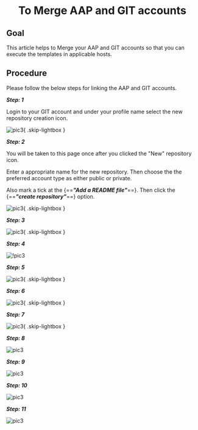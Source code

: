 <h1 align="center">To Merge AAP and GIT accounts</h1>

## Goal

This article helps to Merge your AAP and GIT accounts so that you can execute the templates in applicable hosts.

## Procedure

Please follow the below steps for linking the AAP and GIT accounts.

***Step: 1***

Login to your GIT account and under your profile name select the new repository creation icon.

![pic3](./pictures/Picture_Merge_AAP_GIT1.png){ .skip-lightbox }

***Step: 2***

You will be taken to this page once after you clicked the "New" repository icon.

Enter a appropriate name for the new repository. Then choose the the preferred account type as either public or private.

Also mark a tick at the {==***"Add a README file"***==}. Then click the {==***"create repository"***==} option.

![pic3](./pictures/Picture_Merge_AAP_GIT2.png){ .skip-lightbox }

***Step: 3***

![pic3](./pictures/Picture_Merge_AAP_GIT3.png){ .skip-lightbox }

***Step: 4***

![!pic3](./pictures/Picture_Merge_AAP_GIT4.png)

***Step: 5***

![pic3](./pictures/Picture_Merge_AAP_GIT5.png){ .skip-lightbox }

***Step: 6***

![pic3](./pictures/Picture_Merge_AAP_GIT6.png){ .skip-lightbox }

***Step: 7***

![pic3](./pictures/Picture_Merge_AAP_GIT7.png){ .skip-lightbox }

***Step: 8***

![pic3](./pictures/Picture_Merge_AAP_GIT8.png)

***Step: 9***

![pic3](./pictures/Picture_Merge_AAP_GIT9.png)

***Step: 10***

![pic3](./pictures/Picture_Merge_AAP_GIT10.png)

***Step: 11***

![pic3](./pictures/Picture_Merge_AAP_GIT11.png)
